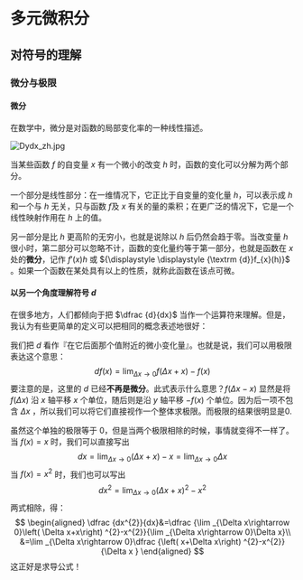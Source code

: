 # 多元微积分

## 对符号的理解

### 微分与极限

#### 微分

在数学中，微分是对函数的局部变化率的一种线性描述。

![Dydx_zh.jpg](https://i.loli.net/2020/07/07/W9H3CKd8ItlAYSb.jpg)

当某些函数 $\textstyle f$ 的自变量 $\textstyle x$ 有一个微小的改变 $\textstyle h$ 时，函数的变化可以分解为两个部分。

一个部分是线性部分：在一维情况下，它正比于自变量的变化量 $\textstyle h$，可以表示成 $\textstyle h$ 和一个与 $\textstyle h$ 无关，只与函数 $\textstyle f$及 $\textstyle x$ 有关的量的乘积；在更广泛的情况下，它是一个线性映射作用在 $\textstyle h$ 上的值。

另一部分是比 $\textstyle h$ 更高阶的无穷小，也就是说除以 $\textstyle h$ 后仍然会趋于零。当改变量 $\textstyle h$ 很小时，第二部分可以忽略不计，函数的变化量约等于第一部分，也就是函数在 $\textstyle x$ 处的**微分**，记作 $\displaystyle f'(x)h$ 或 ${\displaystyle \displaystyle {\textrm {d}}f_{x}(h)}$ 。如果一个函数在某处具有以上的性质，就称此函数在该点可微。

#### 以另一个角度理解符号 $d$

在很多地方，人们都倾向于把 $\dfrac {d}{dx}$ 当作一个运算符来理解。但是，我认为有些更简单的定义可以把相同的概念表述地很好：

我们把 $d$ 看作『在它后面那个值附近的微小变化量』。也就是说，我们可以用极限表达这个意思：
$$
df\left( x\right) =\lim _{\Delta x\rightarrow 0}f\left( \Delta x+x\right) -f\left( x\right)
$$
要注意的是，这里的 $d$ 已经**不再是微分**。此式表示什么意思？$f\left( \Delta x-x\right)$ 显然是将 $f\left( \Delta x\right)$ 沿 $x$ 轴平移 $x$ 个单位，随后则是沿 $y$ 轴平移 $-f\left( x\right)$ 个单位。因为后一项不包含 $\Delta x$ ，所以我们可以将它们直接视作一个整体求极限。而极限的结果很明显是0.

虽然这个单独的极限等于 $0$，但是当两个极限相除的时候，事情就变得不一样了。当 $f\left( x\right) =x$ 时，我们可以直接写出
$$
dx=\lim _{\Delta x\rightarrow 0}\left( \Delta x+x\right) -x=\lim _{\Delta x\rightarrow 0}\Delta x
$$
当 $f\left( x\right) =x^2$ 时，我们也可以写出
$$
dx^{2}=\lim _{\Delta x\rightarrow 0}\left( \Delta x+x\right) ^{2}-x^{2}
$$
两式相除，得：
$$
\begin{aligned}
\dfrac {dx^{2}}{dx}&=\dfrac {\lim _{\Delta x\rightarrow 0}\left( \Delta x+x\right) ^{2}-x^{2}}{\lim _{\Delta x\rightarrow 0}\Delta x}\\ 
&=\lim _{\Delta x\rightarrow 0}\dfrac {\left( x+\Delta x\right) ^{2}-x^{2}}{\Delta x }
\end{aligned}
$$
这正好是求导公式！